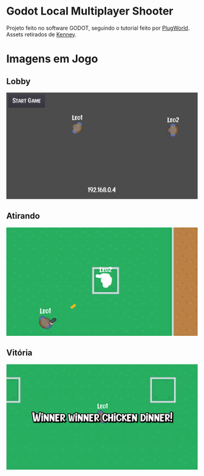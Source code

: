 # Godot Local Multiplayer Shooter

Projeto feito no software GODOT, seguindo o tutorial feito por [PlugWorld](https://www.youtube.com/c/PlugWorld). Assets retirados de [Kenney](https://www.kenney.nl/assets/topdown-shooter).

# Imagens em Jogo

## Lobby
![Lobby](https://github.com/LeonardoCechellaVelho/multiplayerShooterGodot/blob/master/assets/previewLobby.PNG?raw=true)

## Atirando
![Shooting](https://github.com/LeonardoCechellaVelho/multiplayerShooterGodot/blob/master/assets/previewShooting.png?raw=true)

## Vitória
![Winning](https://github.com/LeonardoCechellaVelho/multiplayerShooterGodot/blob/master/assets/previewWin.png?raw=true)
